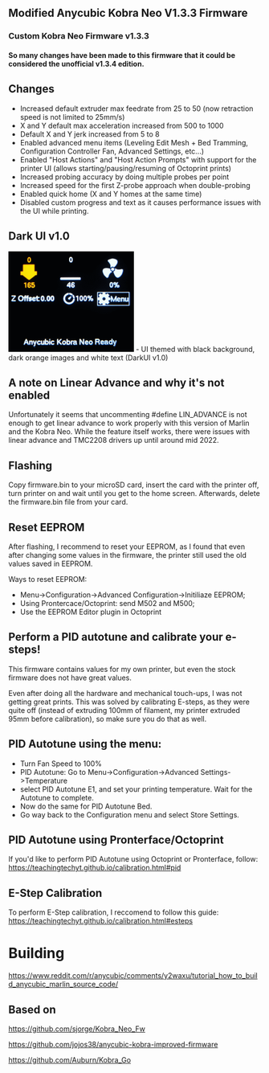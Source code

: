 ## Modified Anycubic Kobra Neo V1.3.3 Firmware
### Custom Kobra Neo Firmware v1.3.3 
#### So many changes have been made to this firmware that it could be considered the unofficial v1.3.4 edition.

## Changes
- Increased default extruder max feedrate from 25 to 50 (now retraction speed is not limited to 25mm/s)
- X and Y default max acceleration increased from 500 to 1000
- Default X and Y jerk increased from 5 to 8
- Enabled advanced menu items (Leveling Edit Mesh + Bed Tramming, Configuration Controller Fan, Advanced Settings, etc...)
- Enabled "Host Actions" and "Host Action Prompts" with support for the printer UI (allows starting/pausing/resuming of Octoprint prints)
- Increased probing accuracy by doing multiple probes per point
- Increased speed for the first Z-probe approach when double-probing
- Enabled quick home (X and Y homes at the same time)
- Disabled custom progress and text as it causes performance issues with the UI while printing.

## Dark UI v1.0

<img src="animation.gif" alt="alt text" height="200">
- UI themed with black background, dark orange images and white text (DarkUI v1.0)

## A note on Linear Advance and why it's not enabled
Unfortunately it seems that uncommenting #define LIN_ADVANCE is not enough to get linear advance to work properly with this version of Marlin and the Kobra Neo. While the feature itself works, there were issues with linear advance and TMC2208 drivers up until around mid 2022.

## Flashing
Copy firmware.bin to your microSD card, insert the card with the printer off, turn printer on and wait until you get to the home screen. Afterwards, delete the firmware.bin file from your card.

## Reset EEPROM
After flashing, I recommend to reset your EEPROM, as I found that even after changing some values in the firmware, the printer still used the old values saved in EEPROM.

Ways to reset EEPROM:
- Menu->Configuration->Advanced Configuration->Initiliaze EEPROM; 
- Using Prontercace/Octoprint: send M502 and M500;
- Use the EEPROM Editor plugin in Octoprint


## Perform a PID autotune and calibrate your e-steps!
This firmware contains values for my own printer, but even the stock firmware does not have great values. 

Even after doing all the hardware and mechanical touch-ups, I was not getting great prints. This was solved by calibrating E-steps, as they were quite off (instead of extruding 100mm of filament, my printer extruded 95mm before calibration), so make sure you do that as well.

## PID Autotune using the menu:

- Turn Fan Speed to 100%
- PID Autotune: Go to Menu->Configuration->Advanced Settings->Temperature
- select PID Autotune E1, and set your printing temperature. Wait for the Autotune to complete.
- Now do the same for PID Autotune Bed. 
- Go way back to the Configuration menu and select Store Settings.

## PID Autotune using Pronterface/Octoprint
If you'd like to perform PID Autotune using Octoprint or Pronterface, follow: https://teachingtechyt.github.io/calibration.html#pid

## E-Step Calibration
To perform E-Step calibration, I reccomend to follow this guide: https://teachingtechyt.github.io/calibration.html#esteps

# Building
https://www.reddit.com/r/anycubic/comments/y2waxu/tutorial_how_to_build_anycubic_marlin_source_code/

## Based on
https://github.com/sjorge/Kobra_Neo_Fw

https://github.com/jojos38/anycubic-kobra-improved-firmware

https://github.com/Auburn/Kobra_Go
